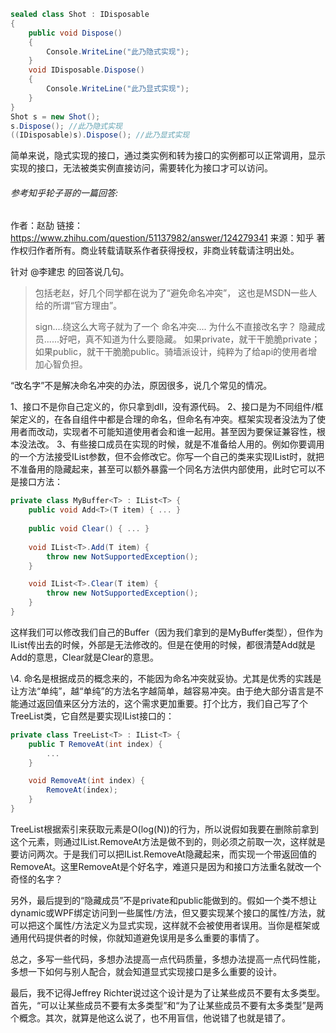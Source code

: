 ```c#
sealed class Shot : IDisposable
{
    public void Dispose()
    {
        Console.WriteLine("此乃隐式实现");
    }
    void IDisposable.Dispose()
    {
        Console.WriteLine("此乃显式实现");
    }
}
Shot s = new Shot();
s.Dispose(); //此乃隐式实现
((IDisposable)s).Dispose();	//此乃显式实现
```

简单来说，隐式实现的接口，通过类实例和转为接口的实例都可以正常调用，显示实现的接口，无法被类实例直接访问，需要转化为接口才可以访问。

###### 参考知乎轮子哥的一篇回答:

作者：赵劼
链接：https://www.zhihu.com/question/51137982/answer/124279341
来源：知乎
著作权归作者所有。商业转载请联系作者获得授权，非商业转载请注明出处。



针对 @李建忠 的回答说几句。

> 包括老赵，好几个同学都在说为了“避免命名冲突”， 这也是MSDN一些人给的所谓“官方理由”。
>
> sign....绕这么大弯子就为了一个 命名冲突.... 为什么不直接改名字？  隐藏成员......好吧，真不知道为什么要隐藏。 如果private，就干干脆脆private；如果public，就干干脆脆public。骑墙派设计，纯粹为了给api的使用者增加心智负担。



“改名字”不是解决命名冲突的办法，原因很多，说几个常见的情况。

1、接口不是你自己定义的，你只拿到dll，没有源代码。
2、接口是为不同组件/框架定义的，在各自组件中都是合理的命名，但命名有冲突。框架实现者没法为了使用者而改动，实现者不可能知道使用者会和谁一起用。甚至因为要保证兼容性，根本没法改。
3、有些接口成员在实现的时候，就是不准备给人用的。例如你要调用的一个方法接受IList参数，但不会修改它。你写一个自己的类来实现IList时，就把不准备用的隐藏起来，甚至可以额外暴露一个同名方法供内部使用，此时它可以不是接口方法：

```c#
private class MyBuffer<T> : IList<T> {
    public void Add<T>(T item) { ... }
    
    public void Clear() { ... }
    
    void IList<T>.Add(T item) {
        throw new NotSupportedException();
    }

    void IList<T>.Clear(T item) {
        throw new NotSupportedException();
    }
}
```



这样我们可以修改我们自己的Buffer（因为我们拿到的是MyBuffer类型），但作为IList<T>传出去的时候，外部是无法修改的。但是在使用的时候，都很清楚Add就是Add的意思，Clear就是Clear的意思。

\4. 命名是根据成员的概念来的，不能因为命名冲突就妥协。尤其是优秀的实践是让方法“单纯”，越“单纯”的方法名字越简单，越容易冲突。由于绝大部分语言是不能通过返回值来区分方法的，这个需求更加重要。打个比方，我们自己写了个TreeList类，它自然是要实现IList<T>接口的：

```c#
private class TreeList<T> : IList<T> {
    public T RemoveAt(int index) {
        ...
    }

    void RemoveAt(int index) {
        RemoveAt(index);
    }
}
```



TreeList根据索引来获取元素是O(log(N))的行为，所以说假如我要在删除前拿到这个元素，则通过IList<T>.RemoveAt方法是做不到的，则必须之前取一次，这样就是要访问两次。于是我们可以把IList<T>.RemoveAt隐藏起来，而实现一个带返回值的RemoveAt。这里RemoveAt是个好名字，难道只是因为和接口方法重名就改一个奇怪的名字？

另外，最后提到的“隐藏成员”不是private和public能做到的。假如一个类不想让dynamic或WPF绑定访问到一些属性/方法，但又要实现某个接口的属性/方法，就可以把这个属性/方法定义为显式实现，这样就不会被使用者误用。当你是框架或通用代码提供者的时候，你就知道避免误用是多么重要的事情了。

总之，多写一些代码，多想办法提高一点代码质量，多想办法提高一点代码性能，多想一下如何与别人配合，就会知道显式实现接口是多么重要的设计。

最后，我不记得Jeffrey Richter说过这个设计是为了让某些成员不要有太多类型。首先，“可以让某些成员不要有太多类型”和“为了让某些成员不要有太多类型”是两个概念。其次，就算是他这么说了，也不用盲信，他说错了也就是错了。